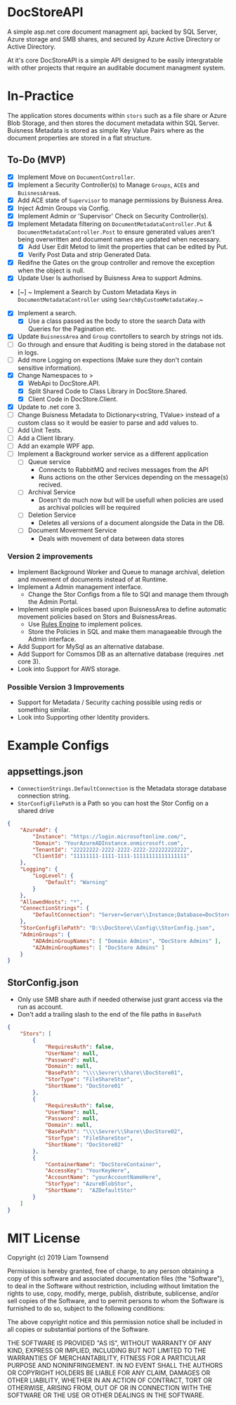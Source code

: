 # DocStoreAPI
A simple asp.net core document managment api, backed by SQL Server, Azure storage and SMB shares, and secured by Azure Active Directory or Active Directory.

At it's core DocStoreAPI is a simple API designed to be easily intergratable with other projects that require an auditable document managment system.

# In-Practice
The application stores documents within `stors` such as a file share or Azure Blob Storage, and then stores the document metadata within SQL Server. Buisness Metadata is stored as simple Key Value Pairs where as the document properties are stored in a flat structure.


## To-Do (MVP)
- [x] Implement Move on `DocumentController`.
- [x] Implement a Security Controller(s) to Manage `Groups`, `ACE`s and `BuisnessArea`s.
- [x] Add ACE state of `Supervisor` to manage permissions by Buisness Area.
- [x] Inject Admin Groups via Config.
- [x] Implement Admin or 'Supervisor' Check on Security Controller(s).
- [x] Implement Metadata filtering on `DocumentMetadataController.Put` & `DocumentMetadataController.Post` to ensure generated values aren't being overwritten and document names are updated when necessary.
	- [x] Add User Edit Metod to limit the properties that can be edited by Put.
	- [x] Verify Post Data and strip Generated Data.
- [x] Redifne the Gates on the group controller and remove the exception when the object is null.
- [x] Update User Is authorised by Buisness Area to support Admins.
- [~] ~ Implement a Search by Custom Metadata Keys in `DocumentMetadataController` using `SearchByCustomMetadataKey`.~
- [x] Implement a search.
	- [x] Use a class passed as the body to store the search Data with Queries for the Pagination etc.
- [x] Update `BuisnessArea` and `Group` conrtollers to search by strings not ids.
- [ ] Go through and ensure that Auditing is being stored in the database not in logs.
- [ ] Add more Logging on expections (Make sure they don't contain sensitive information).
- [x] Change Namespaces to >
	- [x] WebApi to DocStore.API.
	- [x] Split Shared Code to Class Library in DocStore.Shared.
	- [x] Client Code in DocStore.Client.
- [x] Update to .net core 3.
- [ ] Change Buisness Metadata to Dictionary<string, TValue> instead of a custom class so it would be easier to parse and add values to.
- [ ] Add Unit Tests.
- [ ] Add a Client library.
- [ ] Add an example WPF app.
- [ ] Implement a Background worker service as a different application
	- [ ] Queue service
		- Connects to RabbitMQ and recives messages from the API
		- Runs actions on the other Services depending on the message(s) recived.
	- [ ] Archival Service
		- Doesn't do much now but will be usefull when policies are used as archival policies will be required
	- [ ] Deletion Service
		- Deletes all versions of a document alongside the Data in the DB.
	- [ ] Document Moverment Service
		- Deals with movement of data between data stores

### Version 2 improvements
- Implement Background Worker and Queue to manage archival, deletion and movement of documents instead of at Runtime.
- Implement a Admin management interface.
	- Change the Stor Configs from a file to SQl and manage them through the Admin Portal.
- Implement simple polices based upon BuisnessArea to define automatic movement policies based on Stors and BuisnessAreas.
	- Use [Rules Engine](https://github.com/microsoft/RulesEngine) to implement polices.
	- Store the Policies in SQL and make them managaeable through the Admin interface.
- Add Support for MySql as an alternative database.
- Add Support for Comsmos DB as an alternative database (requires .net core 3).
- Look into Support for AWS storage.

### Possible Version 3 Improvements
- Support for Metadata / Security caching possible using redis or something similar.
- Look into Supporting other Identity providers.


# Example Configs

## appsettings.json

- `ConnectionStrings.DefaultConnection` is the Metadata storage database connection string.
- `StorConfigFilePath` is a Path so you can host the Stor Config on a shared drive

``` json
{
	"AzureAd": {
		"Instance": "https://login.microsoftonline.com/",
		"Domain": "YourAzureADInstance.onmicrosoft.com",
		"TenantId": "22222222-2222-2222-2222-222222222222",
		"ClientId": "11111111-1111-1111-11111111111111111"
	},
	"Logging": {
		"LogLevel": {
			"Default": "Warning"
		}
	},
	"AllowedHosts": "*",
	"ConnectionStrings": {
		"DefaultConnection": "Server=Server\\Instance;Database=DocStore;User Id=SQLUSer;Password=Password;"
	},
	"StorConfigFilePath": "D:\\DocStore\\Config\\StorConfig.json",
	"AdminGroups": {
		"ADAdminGroupNames": [ "Domain Admins", "DocStore Admins" ],
		"AZAdminGroupNames": [ "DocStore Admins" ]
	}
}
```

## StorConfig.json

- Only use SMB share auth if needed otherwise just grant access via the run as account.
- Don't add a trailing slash to the end of the file paths in `BasePath`

``` json
{
	"Stors": [
		{
			"RequiresAuth": false,
			"UserName": null,
			"Password": null,
			"Domain": null,
			"BasePath": "\\\\Sevrer\\Share\\DocStore01",
			"StorType": "FileShareStor",
			"ShortName": "DocStore01"
		},
		{
			"RequiresAuth": false,
			"UserName": null,
			"Password": null,
			"Domain": null,
			"BasePath": "\\\\Sevrer\\Share\\DocStore02",
			"StorType": "FileShareStor",
			"ShortName": "DocStore02"
		},
		{
			"ContainerName": "DocStoreContainer",
			"AccessKey": "YourKeyHere",
			"AccountName": "yourAccountNameHere",
			"StorType": "AzureBlobStor",
			"ShortName":  "AZDefaultStor"
		}
	]
}
```


# MIT License

Copyright (c) 2019 Liam Townsend

Permission is hereby granted, free of charge, to any person obtaining a copy
of this software and associated documentation files (the "Software"), to deal
in the Software without restriction, including without limitation the rights
to use, copy, modify, merge, publish, distribute, sublicense, and/or sell
copies of the Software, and to permit persons to whom the Software is
furnished to do so, subject to the following conditions:

The above copyright notice and this permission notice shall be included in all
copies or substantial portions of the Software.

THE SOFTWARE IS PROVIDED "AS IS", WITHOUT WARRANTY OF ANY KIND, EXPRESS OR
IMPLIED, INCLUDING BUT NOT LIMITED TO THE WARRANTIES OF MERCHANTABILITY,
FITNESS FOR A PARTICULAR PURPOSE AND NONINFRINGEMENT. IN NO EVENT SHALL THE
AUTHORS OR COPYRIGHT HOLDERS BE LIABLE FOR ANY CLAIM, DAMAGES OR OTHER
LIABILITY, WHETHER IN AN ACTION OF CONTRACT, TORT OR OTHERWISE, ARISING FROM,
OUT OF OR IN CONNECTION WITH THE SOFTWARE OR THE USE OR OTHER DEALINGS IN THE
SOFTWARE.